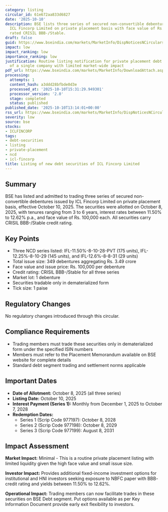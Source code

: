```yaml
---
category: listing
circular_id: 61e672aa833d6827
date: '2025-10-10'
description: BSE lists three series of secured non-convertible debentures issued by
  ICL Fincorp Limited on private placement basis with face value of Rs. 100,000 each,
  rated CRISIL BBB-/Stable.
draft: false
guid: https://www.bseindia.com/markets/MarketInfo/DispNoticesNCirculars.aspx?Noticeid={6A7A33B7-6163-4663-8959-B0C38FC4299E}&noticeno=20251010-49&dt=10/10/2025&icount=49&totcount=69&flag=0
impact: low
impact_ranking: low
importance_ranking: low
justification: Routine listing notification for private placement debt securities
  of a single company with limited market-wide impact
pdf_url: https://www.bseindia.com/markets/MarketInfo/DownloadAttach.aspx?id=20251010-49&attachedId=
processing:
  attempts: 1
  content_hash: a3ddd28bfbde0d3e
  processed_at: '2025-10-10T15:31:29.949301'
  processor_version: '2.0'
  stage: completed
  status: published
published_date: '2025-10-10T13:14:01+00:00'
rss_url: https://www.bseindia.com/markets/MarketInfo/DispNoticesNCirculars.aspx?Noticeid={6A7A33B7-6163-4663-8959-B0C38FC4299E}&noticeno=20251010-49&dt=10/10/2025&icount=49&totcount=69&flag=0
severity: low
source: bse
stocks:
- ICLFINCORP
tags:
- debt-securities
- listing
- private-placement
- ncd
- icl-fincorp
title: Listing of new debt securities of ICL Fincorp Limited
---
```


## Summary

BSE has listed and admitted to trading three series of secured non-convertible debentures issued by ICL Fincorp Limited on private placement basis, effective October 10, 2025. The securities were allotted on October 8, 2025, with tenures ranging from 3 to 6 years, interest rates between 11.50% to 12.62% p.a., and face value of Rs. 100,000 each. All securities carry CRISIL BBB-/Stable credit rating.

## Key Points

- Three NCD series listed: IFL-11.50%-8-10-28-PVT (175 units), IFL-12.25%-8-10-29 (145 units), and IFL-12.6%-8-8-31 (29 units)
- Total issue size: 349 debentures aggregating Rs. 3.49 crore
- Face value and issue price: Rs. 100,000 per debenture
- Credit rating: CRISIL BBB-/Stable for all three series
- Market lot: 1 debenture
- Securities tradable only in dematerialized form
- Tick size: 1 paise

## Regulatory Changes

No regulatory changes introduced through this circular.

## Compliance Requirements

- Trading members must trade these securities only in dematerialized form under the specified ISIN numbers
- Members must refer to the Placement Memorandum available on BSE website for complete details
- Standard debt segment trading and settlement norms applicable

## Important Dates

- **Date of Allotment:** October 8, 2025 (all three series)
- **Listing Date:** October 10, 2025
- **Interest Payment (Series 1):** Monthly from December 1, 2025 to October 7, 2028
- **Redemption Dates:**
  - Series 1 (Scrip Code 977197): October 8, 2028
  - Series 2 (Scrip Code 977198): October 8, 2029
  - Series 3 (Scrip Code 977199): August 8, 2031

## Impact Assessment

**Market Impact:** Minimal - This is a routine private placement listing with limited liquidity given the high face value and small issue size.

**Investor Impact:** Provides additional fixed-income investment options for institutional and HNI investors seeking exposure to NBFC paper with BBB- credit rating and yields between 11.50% to 12.62%.

**Operational Impact:** Trading members can now facilitate trades in these securities on BSE Debt segment. Put options available as per Key Information Document provide early exit flexibility to investors.